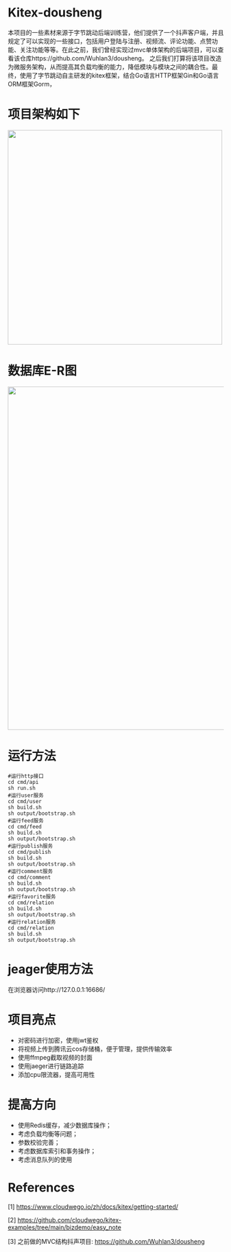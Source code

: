 # Kitex-dousheng
本项目的一些素材来源于字节跳动后端训练营，他们提供了一个抖声客户端，并且规定了可以实现的一些接口，包括用户登陆与注册、视频流、评论功能、点赞功能、关注功能等等。在此之前，我们曾经实现过mvc单体架构的后端项目，可以查看该仓库https://github.com/Wuhlan3/dousheng。
之后我们打算将该项目改造为微服务架构，从而提高其负载均衡的能力，降低模块与模块之间的耦合性。最终，使用了字节跳动自主研发的kitex框架，结合Go语言HTTP框架Gin和Go语言ORM框架Gorm，

# 项目架构如下
<img src="https://wuhlan3-1307602190.cos.ap-guangzhou.myqcloud.com/img/UML.jpg" width="500px">

# 数据库E-R图
<img src="https://wuhlan3-1307602190.cos.ap-guangzhou.myqcloud.com/img/er.jpg" width="800px">

# 运行方法
```
#运行http接口
cd cmd/api
sh run.sh
#运行user服务
cd cmd/user
sh build.sh
sh output/bootstrap.sh
#运行feed服务
cd cmd/feed
sh build.sh
sh output/bootstrap.sh
#运行publish服务
cd cmd/publish
sh build.sh
sh output/bootstrap.sh
#运行comment服务
cd cmd/comment
sh build.sh
sh output/bootstrap.sh
#运行favorite服务
cd cmd/relation
sh build.sh
sh output/bootstrap.sh
#运行relation服务
cd cmd/relation
sh build.sh
sh output/bootstrap.sh
```

# jeager使用方法
在浏览器访问http://127.0.0.1:16686/

# 项目亮点
- 对密码进行加密，使用jwt鉴权
- 将视频上传到腾讯云cos存储桶，便于管理，提供传输效率
- 使用ffmpeg截取视频的封面
- 使用jaeger进行链路追踪
- 添加cpu限流器，提高可用性

# 提高方向
- 使用Redis缓存，减少数据库操作；
- 考虑负载均衡等问题；
- 参数校验完善；
- 考虑数据库索引和事务操作；
- 考虑消息队列的使用

# References
[1] https://www.cloudwego.io/zh/docs/kitex/getting-started/

[2] https://github.com/cloudwego/kitex-examples/tree/main/bizdemo/easy_note

[3] 之前做的MVC结构抖声项目: https://github.com/Wuhlan3/dousheng
